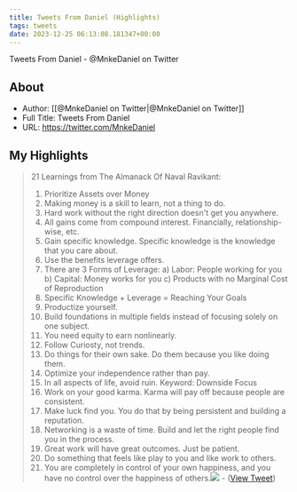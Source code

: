 ```yaml
---
title: Tweets From Daniel (Highlights)
tags: tweets
date: 2023-12-25 06:13:08.181347+00:00
---
```

Tweets From Daniel - @MnkeDaniel on Twitter

## About
- Author: [[@MnkeDaniel on Twitter|@MnkeDaniel on Twitter]]
- Full Title: Tweets From Daniel
- URL: https://twitter.com/MnkeDaniel

## My Highlights
> 21 Learnings from The Almanack Of Naval Ravikant:
> 1. Prioritize Assets over Money
> 2. Making money is a skill to learn, not a thing to do.
> 3. Hard work without the right direction doesn't get you anywhere.
> 4. All gains come from compound interest. Financially, relationship-wise, etc.
> 5. Gain specific knowledge. Specific knowledge is the knowledge that you care about.
> 6. Use the benefits leverage offers.
> 7. There are 3 Forms of Leverage:
> a) Labor: People working for you
> b) Capital: Money works for you
> c) Products with no Marginal Cost of Reproduction
> 8. Specific Knowledge + Leverage = Reaching Your Goals
> 9. Productize yourself.
> 10. Build foundations in multiple fields instead of focusing solely on one subject.
> 11. You need equity to earn nonlinearly.
> 12. Follow Curiosty, not trends.
> 13. Do things for their own sake. Do them because you like doing them.
> 14. Optimize your independence rather than pay.
> 15. In all aspects of life, avoid ruin. Keyword: Downside Focus
> 16. Work on your good karma. 
> Karma will pay off because people are consistent.
> 17. Make luck find you. You do that by being persistent and building a reputation.
> 18. Networking is a waste of time. Build and let the right people find you in the process.
> 19. Great work will have great outcomes. Just be patient.
> 20. Do something that feels like play to you and like work to others.
> 21. You are completely in control of your own happiness, and you have no control over the happiness of others.<img src='https://pbs.twimg.com/media/GCHPf9IWUAAmkoO.jpg'/>
\-  ([View Tweet](https://twitter.com/MnkeDaniel/status/1738899086839783912))

